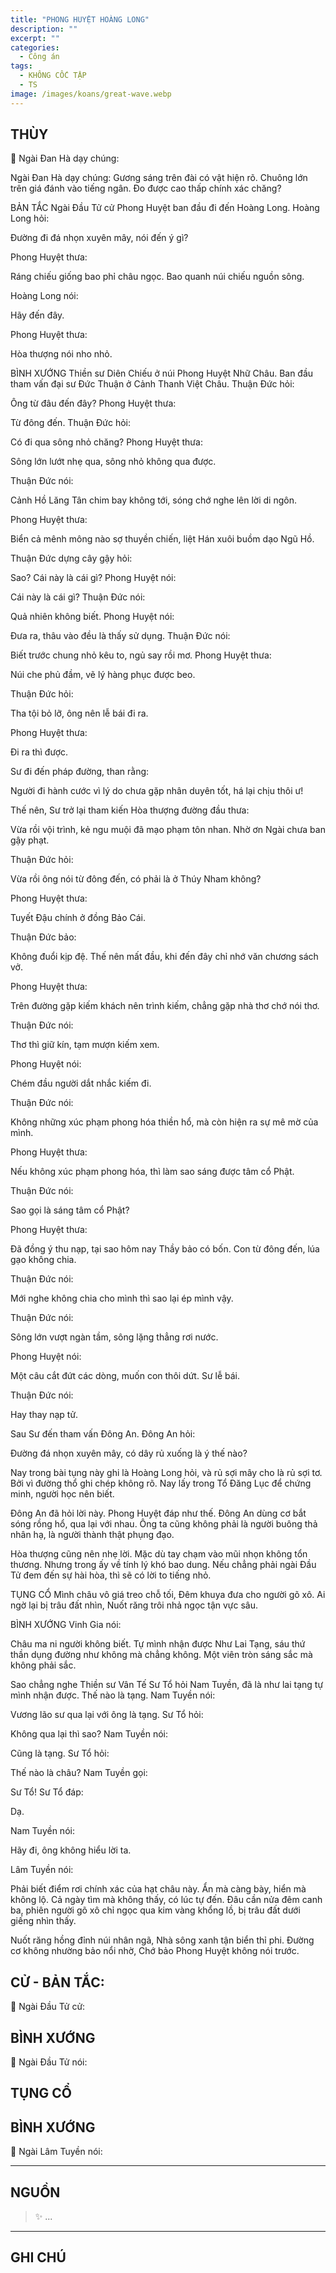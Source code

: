 ```yaml
---
title: "PHONG HUYỆT HOÀNG LONG"
description: ""
excerpt: ""
categories:
  - Công án
tags:
  - KHÔNG CỐC TẬP
  - TS 
image: /images/koans/great-wave.webp
---
```


## THÙY

📢 Ngài Đan Hà dạy chúng:




Ngài Đan Hà dạy chúng: Gương sáng trên đài có vật hiện rõ. Chuông lớn trên giá đánh vào tiếng ngân. Đo được cao thấp chính xác chăng?

BẢN TẮC
Ngài Đầu Tử cử Phong Huyệt ban đầu đi đến Hoàng Long. Hoàng Long hỏi:

Đường đi đá nhọn xuyên mây, nói đến ý gì?

Phong Huyệt thưa:

Ráng chiếu giống bao phỉ châu ngọc. Bao quanh núi chiếu nguồn sông.

Hoàng Long nói:

Hãy đến đây.

Phong Huyệt thưa:

Hòa thượng nói nho nhỏ.

BÌNH XƯỚNG
Thiền sư Diên Chiếu ở núi Phong Huyệt Nhữ Châu. Ban đầu tham vấn đại sư Đức Thuận ở Cảnh Thanh Việt Châu.
Thuận Đức hỏi:

Ông từ đâu đến đây?
Phong Huyệt thưa:

Từ đông đến.
Thuận Đức hỏi:

Có đi qua sông nhỏ chăng?
Phong Huyệt thưa:

Sông lớn lướt nhẹ qua, sông nhỏ không qua được.

Thuận Đức nói:

Cảnh Hồ Lăng Tân chim bay không tới, sóng chớ nghe lên lời di ngôn.

Phong Huyệt thưa:

Biển cả mênh mông nào sợ thuyền chiến, liệt Hán xuôi buồm dạo Ngũ Hồ.

Thuận Đức dựng cây gậy hỏi:

Sao? Cái này là cái gì?
Phong Huyệt nói:

Cái này là cái gì?
Thuận Đức nói:

Quả nhiên không biết.
Phong Huyệt nói:

Đưa ra, thâu vào đều là thấy sử dụng.
Thuận Đức nói:

Biết trước chung nhỏ kêu to, ngủ say rồi mơ.
Phong Huyệt thưa:

Núi che phủ đầm, vẽ lý hàng phục được beo.

Thuận Đức hỏi:

Tha tội bỏ lỡ, ông nên lễ bái đi ra.

Phong Huyệt thưa:

Đi ra thì được.

Sư đi đến pháp đường, than rằng:

Người đi hành cước vì lý do chưa gặp nhân duyên tốt, há lại chịu thôi ư!

Thế nên, Sư trở lại tham kiến Hòa thượng đường đầu thưa:

Vừa rồi vội trình, kẻ ngu muội đã mạo phạm tôn nhan. Nhờ ơn Ngài chưa ban gậy phạt.

Thuận Đức hỏi:

Vừa rồi ông nói từ đông đến, có phải là ở Thúy Nham không?

Phong Huyệt thưa:

Tuyết Đậu chính ở đồng Bảo Cái.

Thuận Đức bảo:

Không đuổi kịp đệ. Thế nên mất đầu, khi đến đây chỉ nhớ văn chương sách vở.

Phong Huyệt thưa:

Trên đường gặp kiếm khách nên trình kiếm, chẳng gặp nhà thơ chớ nói thơ.

Thuận Đức nói:

Thơ thì giữ kín, tạm mượn kiếm xem.

Phong Huyệt nói:

Chém đầu người dắt nhắc kiếm đi.

Thuận Đức nói:

Không những xúc phạm phong hóa thiền hổ, mà còn hiện ra sự mê mờ của mình.

Phong Huyệt thưa:

Nếu không xúc phạm phong hóa, thì làm sao sáng được tâm cổ Phật.

Thuận Đức nói:

Sao gọi là sáng tâm cổ Phật?

Phong Huyệt thưa:

Đã đồng ý thu nạp, tại sao hôm nay Thầy bảo có bốn. Con từ đông đến, lúa gạo không chia.

Thuận Đức nói:

Mới nghe không chia cho mình thì sao lại ép mình vậy.

Thuận Đức nói:

Sông lớn vượt ngàn tầm, sông lặng thẳng rơi nước.

Phong Huyệt nói:

Một câu cắt đứt các dòng, muốn con thôi dứt. Sư lễ bái.

Thuận Đức nói:

Hay thay nạp tử.

Sau Sư đến tham vấn Đông An. Đông An hỏi:

Đường đá nhọn xuyên mây, có dây rủ xuống là ý thế nào?

Nay trong bài tụng này ghi là Hoàng Long hỏi, và rủ sợi mây cho là rủ sợi tơ. Bởi vì đường thổ ghi chép không rõ. Nay lấy trong Tổ Đăng Lục để chứng minh, người học nên biết.

Đông An đã hỏi lời này. Phong Huyệt đáp như thế. Đông An dùng cơ bắt sóng rồng hổ, qua lại với nhau. Ông ta cũng không phải là người buông thả nhân hạ, là người thành thật phụng đạo.

Hòa thượng cũng nên nhẹ lời. Mặc dù tay chạm vào mũi nhọn không tổn thương. Nhưng trong ấy về tính lý khó bao dung. Nếu chẳng phải ngài Đầu Tử đem đến sự hài hòa, thì sẽ có lời to tiếng nhỏ.

TỤNG CỔ
Mình châu vô giá treo chỗ tối,
Đêm khuya đưa cho người gõ xô.
Ai ngờ lại bị trâu đất nhìn,
Nuốt răng trôi nhả ngọc tận vực sâu.

BÌNH XƯỚNG
Vinh Gia nói:

Châu ma ni người không biết. Tự mình nhận được Như Lai Tạng, sáu thứ thần dụng đường như không mà chẳng không. Một viên tròn sáng sắc mà không phải sắc.

Sao chẳng nghe Thiền sư Vân Tế Sư Tổ hỏi Nam Tuyền, đã là như lai tạng tự mình nhận được. Thế nào là tạng.
Nam Tuyền nói:

Vương lão sư qua lại với ông là tạng.
Sư Tổ hỏi:

Không qua lại thì sao?
Nam Tuyền nói:

Cũng là tạng.
Sư Tổ hỏi:

Thế nào là châu?
Nam Tuyền gọi:

Sư Tổ!
Sư Tổ đáp:

Dạ.

Nam Tuyền nói:

Hãy đi, ông không hiểu lời ta.

Lâm Tuyền nói:

Phải biết điểm rơi chính xác của hạt châu này. Ẩn mà càng bày, hiển mà không lộ. Cả ngày tìm mà không thấy, có lúc tự đến. Đâu cần nửa đêm canh ba, phiên người gõ xô chỉ ngọc qua kim vàng khổng lồ, bị trâu đất dưới giếng nhìn thấy.

Nuốt răng hồng đỉnh núi nhân ngã,
Nhà sông xanh tận biển thỉ phi.
Đường cơ không nhường bảo nổi nhờ,
Chớ bảo Phong Huyệt không nói trước.

## CỬ - BẢN TẮC:

📢 Ngài Đầu Tử cử:

> 

## BÌNH XƯỚNG

📢 Ngài Đầu Tử nói:



## TỤNG CỔ

> 

## BÌNH XƯỚNG

📢 Ngài Lâm Tuyền nói:



<hr class="blog-rule" />

## NGUỒN

> ✨ ...

<hr class="blog-rule" />

## GHI CHÚ

[^1]: ⭐️ <a href="/masters/Shaoshan-Huanpu" target="_blank">🔗 TS </a>
